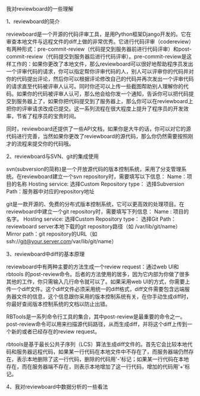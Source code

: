 我对reviewboard的一些理解

1、reviewboard的简介

reviewboard是一个开源的代码评审工具，是用Python框架Django开发的。它在审查本地文件与远程文件的diff上做的非常优秀。它进行代码评审（codereview）有两种形式：pre-commit-review（代码提交到服务器前进行代码评审）和post-commit-review（代码提交到服务器后进行代码评审）。pre-commit-review是这样工作的：如果你更改了本地文件，那么reviewboard可以很好地帮助程序员发出一个评审代码的请求，你可以指定帮你评审代码的人，别人可以评审你的代码并对你的代码提出评论，然后你可以根据评论修改自己的代码并再次发出一个评审代码的请求直至代码被评审人认可。同时你还可以上传一些截图帮助别人理解你的代码。如果你的代码被评审人认可，那么他会给你发一个通知，告诉你可以把代码提交到服务器上了，如果你把代码提交到了服务器上，那么你可以在reviewboard上把你的评审请求改成已提交。这一系列流程在很大程度上提升了程序员的开发效率，节省了程序员的宝贵时间。

同时，reviewboard还提供了一些API文档，如果你是大牛的话，你可以对它的源代码进行完善，当然如果你更改了reviewboard的源代码，那么你仍然需要按照刚才的流程来提交你的代码哦。

2、reviewboard与SVN、git的集成使用

svn(subversion的简称)是一个开放源代码的版本控制系统，采用了分支管理系统。在reviewboard建立一个svn repository时，需要填写以下信息：
Name：项目的名称
Hosting service: 选择Custom
Repository type： 选择Subversion
Path：服务器中对应的repository地址

git是一款开源的、免费的分布式版本控制系统，它可以更高效的处理项目。在reviewboard中建立一个git repository时，需要填写下列信息：
Name : 项目的名字。
Hosting service: 选择Custom
Repository type： 选择Git
Path： reviewboard server本地下载的git repository路径（如 /var/lib/git/name）
Mirror path：git repository的URL（如 ssh://git@your.server.com/var/lib/git/name）

3、reviewboard中diff的基本原理

reviewboard中有两种主要的方法生成一个review request：通过web UI和rbtools 的post-review命令。后者的方法使用的居多，因为它内部为你做了很多其他的工作，你只需输入几行命令就可以了。如果采用web UI的方式，你需要上传一个diff文件。这个diff文件必须采用统一的diff格式，diff文件需要包含远端服务器文件的信息，这个信息跟你采用的版本控制系统有关，在你手动生成diff时，你最好查阅版本控制系统的文档以防止出错。

RBTools是一系列命令行工具的集合，其中post-review是最重要的命令之一。post-review命令可以用来扫描源代码路径，从而生成diff，并将这个diff上传到一个新的或者已经存在的review request。

rbtools是基于最长公共子序列（LCS）算法生成diff文件的。首先它会比较本地代码和服务器远程代码，如果某一行代码在本地文件中不存在了，而服务器端仍然存在，表示本地删除了这一行代码，删除的代码用'-'标记；如果某一行代码在本地存在，而在服务器端不存在，则表示本地增加了这一行代码，增加的代码用'+'标记。

4、我对reviewboard中数据分析的一些看法
